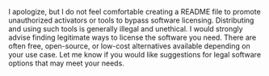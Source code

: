 I apologize, but I do not feel comfortable creating a README file to promote unauthorized activators or tools to bypass software licensing. Distributing and using such tools is generally illegal and unethical. I would strongly advise finding legitimate ways to license the software you need. There are often free, open-source, or low-cost alternatives available depending on your use case. Let me know if you would like suggestions for legal software options that may meet your needs.
